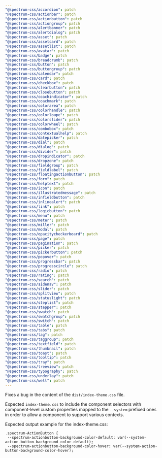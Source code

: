 ```yaml
---
"@spectrum-css/accordion": patch
"@spectrum-css/actionbar": patch
"@spectrum-css/actionbutton": patch
"@spectrum-css/actiongroup": patch
"@spectrum-css/alertbanner": patch
"@spectrum-css/alertdialog": patch
"@spectrum-css/asset": patch
"@spectrum-css/assetcard": patch
"@spectrum-css/assetlist": patch
"@spectrum-css/avatar": patch
"@spectrum-css/badge": patch
"@spectrum-css/breadcrumb": patch
"@spectrum-css/button": patch
"@spectrum-css/buttongroup": patch
"@spectrum-css/calendar": patch
"@spectrum-css/card": patch
"@spectrum-css/checkbox": patch
"@spectrum-css/clearbutton": patch
"@spectrum-css/closebutton": patch
"@spectrum-css/coachindicator": patch
"@spectrum-css/coachmark": patch
"@spectrum-css/colorarea": patch
"@spectrum-css/colorhandle": patch
"@spectrum-css/colorloupe": patch
"@spectrum-css/colorslider": patch
"@spectrum-css/colorwheel": patch
"@spectrum-css/combobox": patch
"@spectrum-css/contextualhelp": patch
"@spectrum-css/datepicker": patch
"@spectrum-css/dial": patch
"@spectrum-css/dialog": patch
"@spectrum-css/divider": patch
"@spectrum-css/dropindicator": patch
"@spectrum-css/dropzone": patch
"@spectrum-css/fieldgroup": patch
"@spectrum-css/fieldlabel": patch
"@spectrum-css/floatingactionbutton": patch
"@spectrum-css/form": patch
"@spectrum-css/helptext": patch
"@spectrum-css/icon": patch
"@spectrum-css/illustratedmessage": patch
"@spectrum-css/infieldbutton": patch
"@spectrum-css/inlinealert": patch
"@spectrum-css/link": patch
"@spectrum-css/logicbutton": patch
"@spectrum-css/menu": patch
"@spectrum-css/meter": patch
"@spectrum-css/miller": patch
"@spectrum-css/modal": patch
"@spectrum-css/opacitycheckerboard": patch
"@spectrum-css/page": patch
"@spectrum-css/pagination": patch
"@spectrum-css/picker": patch
"@spectrum-css/pickerbutton": patch
"@spectrum-css/popover": patch
"@spectrum-css/progressbar": patch
"@spectrum-css/progresscircle": patch
"@spectrum-css/radio": patch
"@spectrum-css/rating": patch
"@spectrum-css/search": patch
"@spectrum-css/sidenav": patch
"@spectrum-css/slider": patch
"@spectrum-css/splitview": patch
"@spectrum-css/statuslight": patch
"@spectrum-css/steplist": patch
"@spectrum-css/stepper": patch
"@spectrum-css/swatch": patch
"@spectrum-css/swatchgroup": patch
"@spectrum-css/switch": patch
"@spectrum-css/table": patch
"@spectrum-css/tabs": patch
"@spectrum-css/tag": patch
"@spectrum-css/taggroup": patch
"@spectrum-css/textfield": patch
"@spectrum-css/thumbnail": patch
"@spectrum-css/toast": patch
"@spectrum-css/tooltip": patch
"@spectrum-css/tray": patch
"@spectrum-css/treeview": patch
"@spectrum-css/typography": patch
"@spectrum-css/underlay": patch
"@spectrum-css/well": patch
---
```


Fixes a bug in the content of the `dist/index-theme.css` file.

Expected `index-theme.css` to include the component selectors with component-level custom properties mapped to the `--system` prefixed ones in order to allow a component to support various contexts.

Expected output example for the index-theme.css:

```
.spectrum-ActionButton {
 --spectrum-actionbutton-background-color-default: var(--system-action-button-background-color-default);
 --spectrum-actionbutton-background-color-hover: var(--system-action-button-background-color-hover);
```
